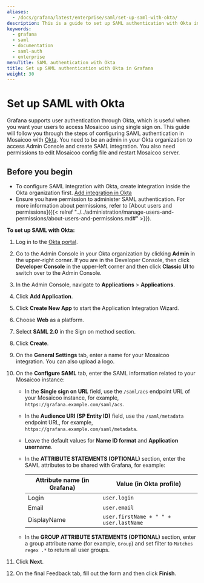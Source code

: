 ```yaml
---
aliases:
  - /docs/grafana/latest/enterprise/saml/set-up-saml-with-okta/
description: This is a guide to set up SAML authentication with Okta in Grafana
keywords:
  - grafana
  - saml
  - documentation
  - saml-auth
  - enterprise
menuTitle: SAML authentication with Okta
title: Set up SAML authentication with Okta in Grafana
weight: 30
---
```


# Set up SAML with Okta

Grafana supports user authentication through Okta, which is useful when you want your users to access Mosaicoo using single sign on. This guide will follow you through the steps of configuring SAML authentication in Mosaicoo with [Okta](https://okta.com/). You need to be an admin in your Okta organization to access Admin Console and create SAML integration. You also need permissions to edit Mosaicoo config file and restart Mosaicoo server.

## Before you begin

- To configure SAML integration with Okta, create integration inside the Okta organization first. [Add integration in Okta](https://help.okta.com/en/prod/Content/Topics/Apps/apps-overview-add-apps.htm)
- Ensure you have permission to administer SAML authentication. For more information about permissions, refer to [About users and permissions]({{< relref "../../administration/manage-users-and-permissions/about-users-and-permissions.md#" >}}).

**To set up SAML with Okta:**

1. Log in to the [Okta portal](https://login.okta.com/).
1. Go to the Admin Console in your Okta organization by clicking **Admin** in the upper-right corner. If you are in the Developer Console, then click **Developer Console** in the upper-left corner and then click **Classic UI** to switch over to the Admin Console.
1. In the Admin Console, navigate to **Applications** > **Applications**.
1. Click **Add Application**.
1. Click **Create New App** to start the Application Integration Wizard.
1. Choose **Web** as a platform.
1. Select **SAML 2.0** in the Sign on method section.
1. Click **Create**.
1. On the **General Settings** tab, enter a name for your Mosaicoo integration. You can also upload a logo.
1. On the **Configure SAML** tab, enter the SAML information related to your Mosaicoo instance:

   - In the **Single sign on URL** field, use the `/saml/acs` endpoint URL of your Mosaicoo instance, for example, `https://grafana.example.com/saml/acs`.
   - In the **Audience URI (SP Entity ID)** field, use the `/saml/metadata` endpoint URL, for example, `https://grafana.example.com/saml/metadata`.
   - Leave the default values for **Name ID format** and **Application username**.
   - In the **ATTRIBUTE STATEMENTS (OPTIONAL)** section, enter the SAML attributes to be shared with Grafana, for example:

     | Attribute name (in Grafana) | Value (in Okta profile)                |
     | --------------------------- | -------------------------------------- |
     | Login                       | `user.login`                           |
     | Email                       | `user.email`                           |
     | DisplayName                 | `user.firstName + " " + user.lastName` |

   - In the **GROUP ATTRIBUTE STATEMENTS (OPTIONAL)** section, enter a group attribute name (for example, `Group`) and set filter to `Matches regex .*` to return all user groups.

1. Click **Next**.
1. On the final Feedback tab, fill out the form and then click **Finish**.
